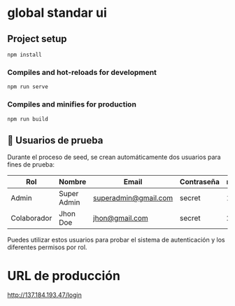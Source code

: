 # global standar ui

## Project setup
```
npm install
```

### Compiles and hot-reloads for development
```
npm run serve
```

### Compiles and minifies for production
```
npm run build
``` 

## 👥 Usuarios de prueba

Durante el proceso de seed, se crean automáticamente dos usuarios para fines de prueba:

| Rol        | Nombre        | Email                  | Contraseña | role_id |
|------------|---------------|------------------------|------------|---------|
| Admin      | Super Admin   | superadmin@gmail.com   | secret     | 1       |
| Colaborador| Jhon Doe      | jhon@gmail.com         | secret     | 2       |

Puedes utilizar estos usuarios para probar el sistema de autenticación y los diferentes permisos por rol.

# URL de producción 
http://137.184.193.47/login
